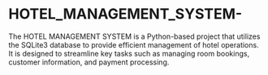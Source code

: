 # HOTEL_MANAGEMENT_SYSTEM-
The HOTEL MANAGEMENT SYSTEM is a Python-based project that utilizes the SQLite3 database to provide efficient management of hotel operations. It is designed to streamline key tasks such as managing room bookings, customer information, and payment processing. 

